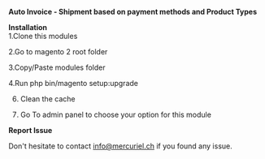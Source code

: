 **Auto Invoice - Shipment based on payment methods and Product Types**</br>


**Installation**</br>
1.Clone this modules</br>

2.Go to magento 2 root folder</br>

3.Copy/Paste modules folder </br>

4.Run php bin/magento setup:upgrade</br>

6. Clean the cache</br>

7. Go To admin panel to choose your option for this module</br>

**Report Issue**</br>

Don't hesitate to contact info@mercuriel.ch if you found any issue.


